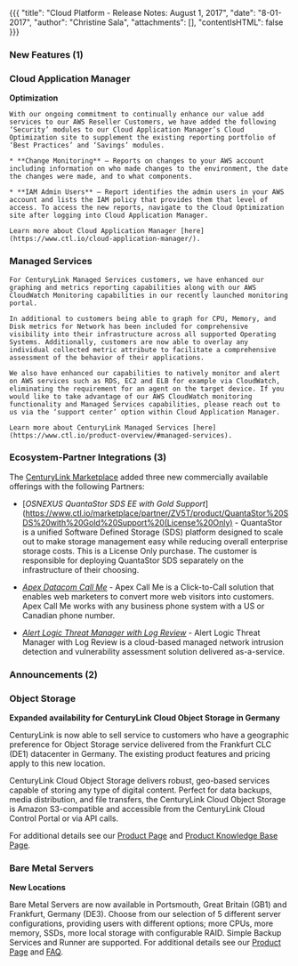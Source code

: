 {{{
"title": "Cloud Platform - Release Notes: August 1, 2017",
"date": "8-01-2017",
"author": "Christine Sala",
"attachments": [],
"contentIsHTML": false
}}}

### New Features (1)

### Cloud Application Manager

**Optimization**

    With our ongoing commitment to continually enhance our value add services to our AWS Reseller Customers, we have added the following ‘Security’ modules to our Cloud Application Manager’s Cloud Optimization site to supplement the existing reporting portfolio of ‘Best Practices’ and ‘Savings’ modules.

    * **Change Monitoring** – Reports on changes to your AWS account including information on who made changes to the environment, the date the changes were made, and to what components.

    * **IAM Admin Users** – Report identifies the admin users in your AWS account and lists the IAM policy that provides them that level of access. To access the new reports, navigate to the Cloud Optimization site after logging into Cloud Application Manager.

    Learn more about Cloud Application Manager [here](https://www.ctl.io/cloud-application-manager/).

### Managed Services

    For CenturyLink Managed Services customers, we have enhanced our graphing and metrics reporting capabilities along with our AWS CloudWatch Monitoring capabilities in our recently launched monitoring portal.

    In additional to customers being able to graph for CPU, Memory, and Disk metrics for Network has been included for comprehensive visibility into their infrastructure across all supported Operating Systems. Additionally, customers are now able to overlay any individual collected metric attribute to facilitate a comprehensive assessment of the behavior of their applications.

    We also have enhanced our capabilities to natively monitor and alert on AWS services such as RDS, EC2 and ELB for example via CloudWatch, eliminating the requirement for an agent on the target device. If you would like to take advantage of our AWS CloudWatch monitoring functionality and Managed Services capabilities, please reach out to us via the ‘support center’ option within Cloud Application Manager.

    Learn more about CenturyLink Managed Services [here](https://www.ctl.io/product-overview/#managed-services).

### Ecosystem-Partner Integrations (3)

The [CenturyLink Marketplace](https://www.ctl.io/marketplace/) added three new commercially available offerings with the following Partners:

* [*OSNEXUS QuantaStor SDS EE with Gold Support*](https://www.ctl.io/marketplace/partner/ZV5T/product/QuantaStor%20SDS%20with%20Gold%20Support%20(License%20Only) - QuantaStor is a unified Software Defined Storage (SDS) platform designed to scale out to make storage management easy while reducing overall enterprise storage costs. This is a License Only purchase. The customer is responsible for deploying QuantaStor SDS separately on the infrastructure of their choosing.

* [*Apex Datacom Call Me*](https://www.ctl.io/marketplace/partner/APEX/product/Call%20Me%20Express/) - Apex Call Me is a Click-to-Call solution that enables web marketers to convert more web visitors into customers. Apex Call Me works with any business phone system with a US or Canadian phone number.

* [*Alert Logic Threat Manager with Log Review*](https://www.ctl.io/marketplace/partner/PST/product/Alert%20Logic%20Log%20Manager%20with%20Log%20Review/) - Alert Logic Threat Manager with Log Review is a cloud-based managed network intrusion detection and vulnerability assessment solution delivered as-a-service.

### Announcements (2)

### Object Storage

**Expanded availability for CenturyLink Cloud Object Storage in Germany**

CenturyLink is now able to sell service to customers who have a geographic preference for Object Storage service delivered from the Frankfurt CLC (DE1) datacenter in Germany. The existing product features and pricing apply to this new location.

CenturyLink Cloud Object Storage delivers robust, geo-based services capable of storing any type of digital content. Perfect for data backups, media distribution, and file transfers, the CenturyLink Cloud Object Storage is Amazon S3-compatible and accessible from the CenturyLink Cloud Control Portal or via API calls.

For additional details see our [Product Page](https://www.ctl.io/object-storage/) and [Product Knowledge Base Page](../object-storage/#1).

### Bare Metal Servers

**New Locations**

Bare Metal Servers are now available in Portsmouth, Great Britain (GB1) and Frankfurt, Germany (DE3). Choose from our selection of 5 different server configurations, providing users with different options; more CPUs, more memory, SSDs, more local storage with configurable RAID. Simple Backup Services and Runner are supported.
For additional details see our [Product Page](https://www.ctl.io/bare-metal/) and [FAQ](../../servers/bare-metal-faq/).
